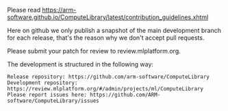 Please read https://arm-software.github.io/ComputeLibrary/latest/contribution_guidelines.xhtml

Here on github we only publish a snapshot of the main development branch for each release, that's the reason why we don't accept pull requests.

Please submit your patch for review to review.mlplatform.org.

The development is structured in the following way:

    Release repository: https://github.com/arm-software/ComputeLibrary
    Development repository: https://review.mlplatform.org/#/admin/projects/ml/ComputeLibrary
    Please report issues here: https://github.com/ARM-software/ComputeLibrary/issues
